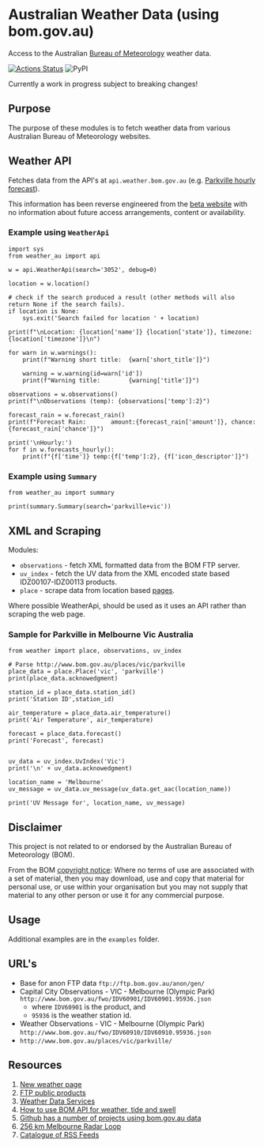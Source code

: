 # Australian Weather Data (using bom.gov.au)
Access to the Australian [Bureau of Meteorology](https://bom.gov.au/) weather data.

[![Actions Status](https://github.com/tonyallan/weather-au/workflows/build/badge.svg)](https://github.com/tonyallan/weather-au/actions)
![PyPI](https://img.shields.io/pypi/v/weather-au)

Currently a work in progress subject to breaking changes!



## Purpose

The purpose of these modules is to fetch weather data from various Australian Bureau of Meteorology websites.



## Weather API

Fetches data from the API's at `api.weather.bom.gov.au` (e.g. [Parkville hourly forecast](https://api.weather.bom.gov.au/v1/locations/r1r143/forecasts/hourly)).

This information has been reverse engineered from the [beta website](https://weather.bom.gov.au/) with no information about future access arrangements, content or availability.


### Example using `WeatherApi`
```python3
import sys
from weather_au import api

w = api.WeatherApi(search='3052', debug=0)

location = w.location()

# check if the search produced a result (other methods will also return None if the search fails).
if location is None:
    sys.exit('Search failed for location ' + location)

print(f"\nLocation: {location['name']} {location['state']}, timezone:{location['timezone']}\n")

for warn in w.warnings():
    print(f"Warning short title:  {warn['short_title']}")

    warning = w.warning(id=warn['id'])
    print(f"Warning title:        {warning['title']}")

observations = w.observations()
print(f"\nObservations (temp): {observations['temp']:2}")

forecast_rain = w.forecast_rain()
print(f"Forecast Rain:       amount:{forecast_rain['amount']}, chance:{forecast_rain['chance']}")

print('\nHourly:')
for f in w.forecasts_hourly():
    print(f"{f['time']} temp:{f['temp']:2}, {f['icon_descriptor']}")
```


### Example using `Summary`
```python3
from weather_au import summary

print(summary.Summary(search='parkville+vic'))
```



## XML and Scraping

Modules:

- `observations` - fetch XML formatted data from the BOM FTP server.
- `uv_index` - fetch the UV data from the XML encoded state based IDZ00107-IDZ00113 products.
- `place` - scrape data from location based [pages](http://www.bom.gov.au/places/vic/parkville/).

Where possible WeatherApi, should be used as it uses an API rather than scraping the web page.


### Sample for Parkville in Melbourne Vic Australia

```python3
from weather import place, observations, uv_index

# Parse http://www.bom.gov.au/places/vic/parkville
place_data = place.Place('vic', 'parkville')
print(place_data.acknowedgment)

station_id = place_data.station_id()
print('Station ID',station_id)

air_temperature = place_data.air_temperature()
print('Air Temperature', air_temperature)

forecast = place_data.forecast()
print('Forecast', forecast)


uv_data = uv_index.UvIndex('Vic')
print('\n' + uv_data.acknowedgment)

location_name = 'Melbourne'
uv_message = uv_data.uv_message(uv_data.get_aac(location_name))

print('UV Message for', location_name, uv_message)
```



## Disclaimer

This project is not related to or endorsed by the Australian Bureau of Meteorology (BOM). 

From the BOM [copyright notice](http://reg.bom.gov.au/other/copyright.shtml): Where no terms of use are associated with a set of material, then you may download, use and copy that material for personal use, or use within your organisation but you may not supply that material to any other person or use it for any commercial purpose.



## Usage

Additional examples are in the `examples` folder.



## URL's

- Base for anon FTP data `ftp://ftp.bom.gov.au/anon/gen/`
- Capital City Observations - VIC - Melbourne (Olympic Park) `http://www.bom.gov.au/fwo/IDV60901/IDV60901.95936.json`
  - where `IDV60901` is the product, and
  - `95936` is the weather station id.
- Weather Observations - VIC - Melbourne (Olympic Park) `http://www.bom.gov.au/fwo/IDV60910/IDV60910.95936.json`
- `http://www.bom.gov.au/places/vic/parkville/`



## Resources

1. [New weather page](https://weather.bom.gov.au/)
1. [FTP public products](http://www.bom.gov.au/catalogue/anon-ftp.shtml)
1. [Weather Data Services](http://www.bom.gov.au/catalogue/data-feeds.shtml)
1. [How to use BOM API for weather, tide and swell](https://stackoverflow.com/questions/39534018/how-to-use-bom-api-for-weather-tide-and-swell)
1. [Github has a number of projects using bom.gov.au data](https://github.com/search?q=bom.gov.au)
1. [256 km Melbourne Radar Loop](http://www.bom.gov.au/products/IDR022.loop.shtml)
1. [Catalogue of RSS Feeds](http://www.bom.gov.au/rss/)

